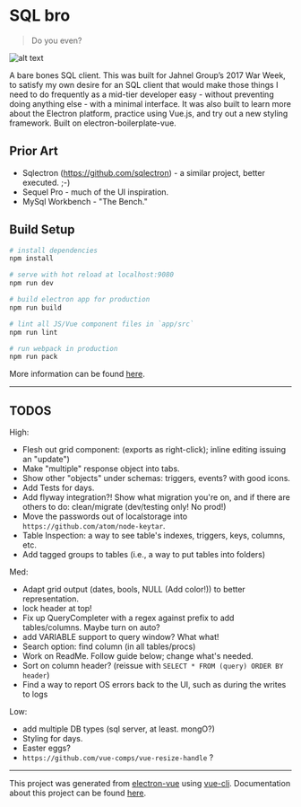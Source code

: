 # SQL bro

> Do you even?

![alt text](https://media.giphy.com/media/JHIs9ykOOSJ8I/giphy.gif "Come at me, Bro!")

A bare bones SQL client.
This was built for Jahnel Group’s 2017 War Week, to satisfy my own desire for an SQL client that would make those things I need to do frequently as a mid-tier developer easy - without preventing doing anything else - with a minimal interface. It was also built to learn more about the Electron platform, practice using Vue.js, and try out a new styling framework.
Built on electron-boilerplate-vue.

## Prior Art
* Sqlectron (https://github.com/sqlectron) - a similar project, better executed. ;-)
* Sequel Pro - much of the UI inspiration.
* MySql Workbench - "The Bench."


## Build Setup

``` bash
# install dependencies
npm install

# serve with hot reload at localhost:9080
npm run dev

# build electron app for production
npm run build

# lint all JS/Vue component files in `app/src`
npm run lint

# run webpack in production
npm run pack
```
More information can be found [here](https://simulatedgreg.gitbooks.io/electron-vue/en/npm_scripts.html).

---


## TODOS

High:
* Flesh out grid component: (exports as right-click); inline editing issuing an "update")
* Make "multiple" response object into tabs.
* Show other "objects" under schemas:  triggers, events? with good icons.
* Add Tests for days.
* Add flyway integration?! Show what migration you're on, and if there are others to do: clean/migrate (dev/testing only! No prod!)
* Move the passwords out of localstorage into `https://github.com/atom/node-keytar`.
* Table Inspection: a way to see table's indexes, triggers, keys, columns, etc.
* Add tagged groups to tables (i.e., a way to put tables into folders)

Med:
* Adapt grid output (dates, bools, NULL (Add color!)) to better representation.
* lock header at top!
* Fix up QueryCompleter with a regex against prefix to add tables/columns. Maybe turn on auto?
* add VARIABLE support to query window? What what!
* Search option: find column (in all tables/procs)
* Work on ReadMe. Follow guide below; change what's needed.
* Sort on column header? (reissue with `SELECT * FROM (query) ORDER BY header`)
* Find a way to report OS errors back to the UI, such as during the writes to logs

Low:
* add multiple DB types (sql server, at least. mongO?)
* Styling for days.
* Easter eggs?
* `https://github.com/vue-comps/vue-resize-handle` ?


---
This project was generated from [electron-vue](https://github.com/SimulatedGREG/electron-vue) using [vue-cli](https://github.com/vuejs/vue-cli). Documentation about this project can be found [here](https://simulatedgreg.gitbooks.io/electron-vue/content/index.html).
